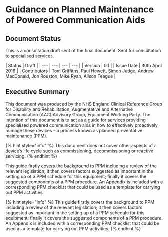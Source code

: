 # Guidance  on  Planned  Maintenance  of  Powered  Communication  Aids

## Document Status

This is a consultation draft sent of the final document. Sent for consultation to specialised services.

| Status | Draft |
| --- | --- | --- | --- |
| Version | 0.1 |
| Issue Date | 30th April 2018 |
| Contributors | Tom Griffiths, Paul Hewett,  Simon Judge, Andrew MacDonald,  Jon Rouston, Mike Ryan,  Alison Teague |

## Executive Summary

This document was produced by the NHS England Clinical Reference Group for Disability and Rehabilitation, Augmentative and Alternative Communication \(AAC\) Advisory Group, Equipment Working Party. The intention of this document is to act as a guide for services providing specialised powered communication aids in how to effectively proactively manage these devices – a process known as planned preventative maintenance \(PPM\).

{% hint style="info" %}
 This document does not cover other aspects of a device’s life cycle such as commissioning, decommissioning or reactive servicing. 
{% endhint %}

This guide firstly covers the background to PPM including a review of the relevant legislation; it then covers factors suggested as important in the setting up of a PPM schedule for this equipment;  finally it covers the suggested components of a PPM procedure.  An Appendix is included with a corresponding PPM checklist that could be used as a template for carrying out PPM activities.

{% hint style="info" %}
This guide firstly covers the background to PPM including a review of the relevant legislation; it then covers factors suggested as important in the setting up of a PPM schedule for this equipment;  finally it covers the suggested components of a PPM procedure.  An Appendix is included with a corresponding PPM checklist that could be used as a template for carrying out PPM activities.
{% endhint %}

>

